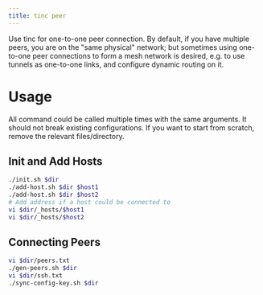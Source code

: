 ```yaml
---
title: tinc peer
---
```


Use tinc for one-to-one peer connection. By default, if you have multiple peers,
you are on the "same physical" network; but sometimes using one-to-one peer
connections to form a mesh network is desired, e.g. to use tunnels as one-to-one
links, and configure dynamic routing on it.

# Usage

All command could be called multiple times with the same arguments. It should
not break existing configurations. If you want to start from scratch, remove the
relevant files/directory.

## Init and Add Hosts

```bash
./init.sh $dir
./add-host.sh $dir $host1
./add-host.sh $dir $host2
# Add address if a host could be connected to
vi $dir/_hosts/$host1
vi $dir/_hosts/$host2
```

## Connecting Peers

```bash
vi $dir/peers.txt
./gen-peers.sh $dir
vi $dir/ssh.txt
./sync-config-key.sh $dir
```
